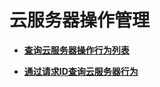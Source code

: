 # 云服务器操作管理<a name="ecs_03_1500"></a>

-   **[查询云服务器操作行为列表](查询云服务器操作行为列表.md)**  

-   **[通过请求ID查询云服务器行为](通过请求ID查询云服务器行为.md)**  


